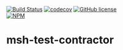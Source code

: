 [![Build Status](https://beecode.semaphoreci.com/badges/msh-test-contractor/branches/main.svg?style=shields)](https://beecode.semaphoreci.com/projects/msh-test-contractor)
[![codecov](https://codecov.io/gh/beecode-rs/msh-test-contractor/branch/main/graph/badge.svg?token=wOOqEekQfv)](https://codecov.io/gh/beecode-rs/msh-test-contractor)
[![GitHub license](https://img.shields.io/github/license/beecode-rs/msh-test-contractor)](https://github.com/beecode-rs/msh-test-contractor/blob/main/LICENSE)  
[![NPM](https://nodei.co/npm/@beecode/msh-test-contractor.png)](https://nodei.co/npm/@beecode/msh-test-contractor)


# msh-test-contractor

<!-- toc -->

<!-- tocstop -->
